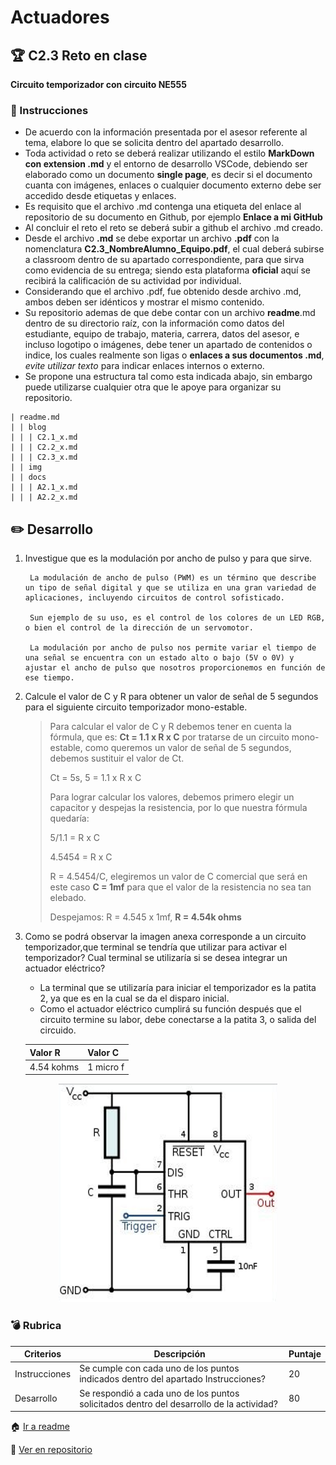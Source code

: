 # Actuadores

## :trophy: C2.3 Reto en clase

**Circuito temporizador con circuito NE555**

### :blue_book: Instrucciones

- De acuerdo con la información presentada por el asesor referente al tema, elabore lo que se solicita dentro del apartado desarrollo.
- Toda actividad o reto se deberá realizar utilizando el estilo **MarkDown con extension .md** y el entorno de desarrollo VSCode, debiendo ser elaborado como un documento **single page**, es decir si el documento cuanta con imágenes, enlaces o cualquier documento externo debe ser accedido desde etiquetas y enlaces.
- Es requisito que el archivo .md contenga una etiqueta del enlace al repositorio de su documento en Github, por ejemplo **Enlace a mi GitHub**
- Al concluir el reto el reto se deberá subir a github el archivo .md creado.
- Desde el archivo **.md** se debe exportar un archivo **.pdf** con la nomenclatura **C2.3_NombreAlumno_Equipo.pdf**, el cual deberá subirse a classroom dentro de su apartado correspondiente, para que sirva como evidencia de su entrega; siendo esta plataforma **oficial** aquí se recibirá la calificación de su actividad por individual.
- Considerando que el archivo .pdf, fue obtenido desde archivo .md, ambos deben ser idénticos y mostrar el mismo contenido.
- Su repositorio ademas de que debe contar con un archivo **readme**.md dentro de su directorio raíz, con la información como datos del estudiante, equipo de trabajo, materia, carrera, datos del asesor, e incluso logotipo o imágenes, debe tener un apartado de contenidos o indice, los cuales realmente son ligas o **enlaces a sus documentos .md**, _evite utilizar texto_ para indicar enlaces internos o externo.
- Se propone una estructura tal como esta indicada abajo, sin embargo puede utilizarse cualquier otra que le apoye para organizar su repositorio.  
``` 
| readme.md
| | blog
| | | C2.1_x.md
| | | C2.2_x.md
| | | C2.3_x.md
| | img
| | docs
| | | A2.1_x.md
| | | A2.2_x.md
```

## :pencil2: Desarrollo

1. Investigue que es la modulación por ancho de pulso y para que sirve.
        
        La modulación de ancho de pulso (PWM) es un término que describe un tipo de señal digital y que se utiliza en una gran variedad de aplicaciones, incluyendo circuitos de control sofisticado.

        Sun ejemplo de su uso, es el control de los colores de un LED RGB, o bien el control de la dirección de un servomotor.

        La modulación por ancho de pulso nos permite variar el tiempo de una señal se encuentra con un estado alto o bajo (5V o 0V) y ajustar el ancho de pulso que nosotros proporcionemos en función de ese tiempo.

2. Calcule el valor de C y R para obtener un valor de señal de 5 segundos para el siguiente circuito temporizador mono-estable.
   
   >Para calcular el valor de C y R debemos tener en cuenta la fórmula, que es: **Ct = 1.1 x R x C** por tratarse de un circuito mono-estable, como queremos un valor de señal de 5 segundos, debemos sustituir el valor de Ct.
   > 
   > Ct = 5s, 5 = 1.1 x R x C
   > 
   > Para lograr calcular los valores, debemos primero elegir un capacitor y despejas la resistencia, por lo que nuestra fórmula quedaría: 
   > 
   > 5/1.1 = R x C
   >
   > 4.5454 = R x C
   > 
   > R = 4.5454/C, elegiremos un valor de C comercial que será en este caso **C = 1mf** para que el valor de la resistencia  no sea tan elebado.
   > 
   > Despejamos: R = 4.545 x 1mf, **R = 4.54k ohms**
3. Como se podrá observar la imagen anexa corresponde a un circuito temporizador,que terminal se tendría que utilizar para activar el temporizador? Cual terminal se utilizaría si se desea integrar un actuador eléctrico?
    - La terminal que se utilizaría para iniciar el temporizador es la patita 2, ya que es en la cual se da el disparo inicial.
    - Como el actuador eléctrico cumplirá su función después que el circuito termine su labor, debe conectarse a la patita 3, o salida del circuido.
 

    Valor R | Valor C |
    ---------|----------|
    4.54 kohms  | 1 micro f |

<p align="center">
    <img alt="NE555" src="../img/C2.x_CircuitoTemporizadorNE555.png" width=350 height=350>
</p>


### :bomb: Rubrica

| Criterios     | Descripción                                                                                  | Puntaje |
| ------------- | -------------------------------------------------------------------------------------------- | ------- |
| Instrucciones | Se cumple con cada uno de los puntos indicados dentro del apartado Instrucciones?            | 20 |
| Desarrollo    | Se respondió a cada uno de los puntos solicitados dentro del desarrollo de la actividad?     | 80      |

:house: [Ir a readme](https://github.com/AbnerPerales19/SistemasProgramables_AbnerPerales.git)

:page_with_curl: [Ver en repositorio](https://github.com/AbnerPerales19/SistemasProgramables_AbnerPerales/blob/master/blog/C2.3_CircuitoTemporizador555.md)